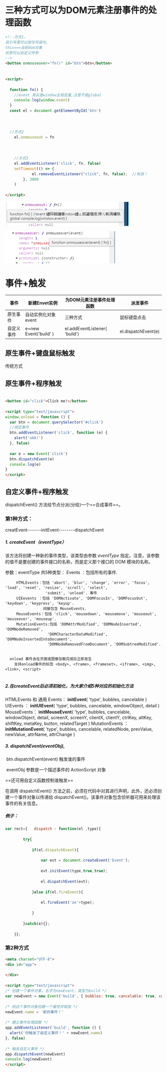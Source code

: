 # 三种方式可以为DOM元素注册事件的处理函数

```html
<!--方式1，
双引号里可以放任何语句,
this===当前dom对象
优势可以自定义传参
-->
<button onmouseover="fn()" id="btn">btn</button>


<script>

  function fn() {
    //event 其实是window全局变量,注意不是global
    console.log(window.event)
  }
  const el = document.getElementById('btn')



  //方式2
    el.onmouseout = fn



    //方式3
    el.addEventListener('click', fn, false)
    setTimeout(() => {
            el.removeEventListener("click", fn, false);  //有效！
        }, 3000
    )

</script>

```

![image-20191209013551481](img/image-20191209013551481.png)



![](img/image-20191209013500963.png)

# 事件+触发

| 事件       | 新建Envet实例          | 为DOM元素注册事件处理函数     | 派发事件            |
| ---------- | ---------------------- | ----------------------------- | ------------------- |
| 原生事件   | 自动实例化对象event    | 三种方式                      | 鼠标键盘点击        |
| 自定义事件 | e=new  Event('build' ) | el.addEventListener( 'build') | el.dispatchEvent(e) |

## 原生事件+键盘鼠标触发

传统方式

## 原生事件+程序触发

```html

<button id="click">Click me!</button>

<script type="text/javascript">
window.onload = function () {
  var btn = document.querySelector('#click')
  //绑定事件
  btn.addEventListener('click', function (e) {
    alert('okk!')
  }, false)

  var e = new Event('click')
  btn.dispatchEvent(e)
  console.log(e)
}
</script>


```

## 自定义事件+程序触发

dispatchEvent() 方法给节点分派(分给)一个==合成事件==。

### 第1种方式：

creatEvent-------initEvent--------dispatchEvent

##### 1. createEvent（eventType）

该方法将创建一种新的事件类型，该类型由参数 *eventType* 指定。注意，该参数的值不是要创建的事件接口的名称，而是定义那个接口的 DOM 模块的名称。

参数：eventType 共5种类型：
  Events ：包括所有的事件.

```
     HTMLEvents：包括 'abort', 'blur', 'change', 'error', 'focus', 'load', 'reset', 'resize', 'scroll', 'select',
                  'submit', 'unload'. 事件
     UIEevents ：包括 'DOMActivate', 'DOMFocusIn', 'DOMFocusOut', 'keydown', 'keypress', 'keyup'.
                 间接包含 MouseEvents.
     MouseEvents：包括 'click', 'mousedown', 'mousemove', 'mouseout', 'mouseover', 'mouseup'.
     MutationEvents:包括 'DOMAttrModified', 'DOMNodeInserted', 'DOMNodeRemoved',
                   'DOMCharacterDataModified', 'DOMNodeInsertedIntoDocument',
                   'DOMNodeRemovedFromDocument', 'DOMSubtreeModified'.
```

```
 
  onload 事件会在页面或图像加载完成后立即发生
    支持onload事件的标签 <body>, <frame>, <frameset>, <iframe>, <img>, <link>, <script>
    
```

##### 2.在createEvent后必须初始化，为大家介绍5种对应的初始化方法

  HTMLEvents 和 通用 Events：
     **initEvent**( 'type', bubbles, cancelable )
  UIEvents ：
      **initUIEvent**( 'type', bubbles, cancelable, windowObject, detail )
  MouseEvents：
      **initMouseEvent**( 'type', bubbles, cancelable, windowObject, detail, screenX, screenY,
          clientX, clientY, ctrlKey, altKey, shiftKey, metaKey, button, relatedTarget )
  MutationEvents ：
      **initMutationEvent**( 'type', bubbles, cancelable, relatedNode, prevValue, newValue, attrName, attrChange )

##### 3. dispatchEvent(eventObj),

​       btn.dispatchEvent(event) 触发谁的事件

​       eventObj 参数是一个描述事件的 ActionScript 对象

==还可用自定义函数控制谁触发==


在调用 dispatchEvent() 方法之前，必须在代码中对其进行声明，此外，还必须创建一个事件对象以传递给 dispatchEvent()。该事件对象包含侦听器可用来处理该事件的有关信息。

##### 例子：

```js
var rect={   dispatch : function(el ,type){

        try{

            if(el.dispatchEvent){

                var evt = document.createEvent('Event');

                evt.initEvent(type,true,true);

                el.dispatchEvent(evt);

            }else if(el.fireEvent){

                el.fireEvent('on'+type);

            }

        }catch(e){};

    }};
```

### 第2种方式

```html
<meta charset="UTF-8">
<div id="app">

</div>

<script type="text/javascript">
/* 创建一个事件对象，名字为newEvent，类型为build */
var newEvent = new Event('build', { bubbles: true, cancelable: true, composed: true })

/* 给这个事件对象创建一个属性并赋值 */
newEvent.name = '新的事件！'

/* 建立事件处理函数 */
app.addEventListener('build', function () {
  alert('你触发了自定义事件！' + newEvent.name)
}, false)

/* 触发自定义事件 */
app.dispatchEvent(newEvent)
console.log(newEvent)
</script>

```

